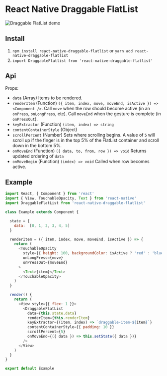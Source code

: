 # React Native Draggable FlatList

![Draggable FlatList demo](https://i.imgur.com/XmUcN4Z.gif)

## Install

1. `npm install react-native-draggable-flatlist` or `yarn add react-native-draggable-flatlist`
2. `import DraggableFlatlist from 'react-native-draggable-flatlist'`  

## Api

Props:
- `data` (Array) Items to be rendered.
- `renderItem` (Function) `({ item, index, move, moveEnd, isActive }) => <Component />`. Call `move` when the row should become active (in an `onPress`, `onLongPress`, etc). Call `moveEnd` when the gesture is complete (in `onPressOut`).
- `keyExtractor` (Function) `(item, index) => string`
- `contentContainerStyle` (Object)
- `scrollPercent` (Number) Sets where scrolling begins. A value of `5` will scroll up if the finger is in the top 5% of the FlatList container and scroll down in the bottom 5%. 
- `onMoveEnd` (Function) `({ data, to, from, row }) => void` Returns updated ordering of `data` 
- `onMoveBegin` (Function) `(index) => void` Called when row becomes active.



## Example

```javascript
import React, { Component } from 'react'
import { View, TouchableOpacity, Text } from 'react-native'
import DraggableFlatList from 'react-native-draggable-flatlist'

class Example extends Component {

  state = {
    data:  [0, 1, 2, 3, 4, 5]
  }

  renderItem = ({ item, index, move, moveEnd, isActive }) => {
    return (
      <TouchableOpacity
        style={{ height: 100, backgroundColor: isActive ? 'red' : 'blue' }}
        onLongPress={move}
        onPressOut={moveEnd}
      >
        <Text>{item}</Text>
      </TouchableOpacity>
    )
  }

  render() {
    return (
      <View style={{ flex: 1 }}>
        <DraggableFlatList
          data={this.state.data}
          renderItem={this.renderItem}
          keyExtractor={(item, index) => `draggable-item-${item}`}
          contentContainerStyle={{ padding: 10 }}
          scrollPercent={5}
          onMoveEnd={({ data }) => this.setState({ data })}
        />
      </View>
    )
  }
}

export default Example


```

